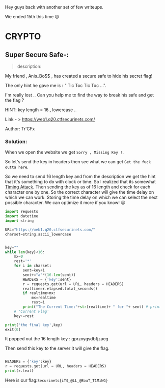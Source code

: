 Hey guys back with another set of few writeups.

We ended 15th this time :smile:


# **CRYPTO**

## Super Secure Safe-:
> description:

My friend , Anis_Bo$$ , has created a secure safe to hide his secret flag!

The only hint he gave me is : " Tic Toc Tic Toc ...".

I'm really lost .. Can you help me to find the way to break his safe and get the flag ?

HINT: key length = 16 , lowercase ..

Link - > https://web1.q20.ctfsecurinets.com/

Author: Tr'GFx

### Solution:

When we open the website we get `Sorry , Missing Key !`. 

So let's send the key in headers then see what we can get `Get the fuck outta here`.


So we need to send 16 length key and from the description we get the hint that it's something to do with clock or time. So I realized that its somewhat [Timing Attack](https://en.wikipedia.org/wiki/Timing_attack).
Then sending the key as of 16 length and check for each character one by one. So the correct character will give the time delay on which we can work.
Storing the time delay on which we can select the next possible character. We can optimize it more if you know! :wink:


```python
import requests
import datetime
import string

URL="https://web1.q20.ctfsecurinets.com/"
charset=string.ascii_lowercase


key=""
while len(key)<16:
    mx=0
    rest='*'
    for i in charset:
        sent=key+i
        sent+="a"*(16-len(sent))
        HEADERS = {'key':sent} 
        r = requests.get(url = URL, headers = HEADERS) 
        realtime=r.elapsed.total_seconds()
        if realtime>mx:
            mx=realtime
            rest=i
        print("The Current Time:"+str(realtime)+ " for "+ sent) # printing for debugging
    # 'Current Flag'
    key+=rest

print('the final key',key)
exit(0)


```
It popped out the 16 length key : gprzoygsdbfjzaeg

 
Then send this key to the server it will give the flag.
```python

HEADERS = {'key':key} 
r = requests.get(url = URL, headers = HEADERS)
print(r.text)
```

Here is our flag:`Securinets{iT$_@LL_@BouT_T1MiNG}` 

